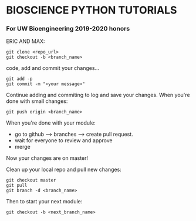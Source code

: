 # BIOSCIENCE PYTHON TUTORIALS
### For UW Bioengineering 2019-2020 honors

ERIC AND MAX:
```
git clone <repo_url>
git checkout -b <branch_name>
```
code, add and commit your changes...
```
git add -p
git commit -m "<your message>"
```
Continue adding and commiting to log and save your changes. When you're done with small changes:
```
git push origin <branch_name>
```
When you're done with your module:
* go to github --> branches --> create pull request.
* wait for everyone to review and approve
* merge

Now your changes are on master!

Clean up your local repo and pull new changes:
```
git checkout master
git pull
git branch -d <branch_name>
```

Then to start your next module:
```
git checkout -b <next_branch_name>
```

